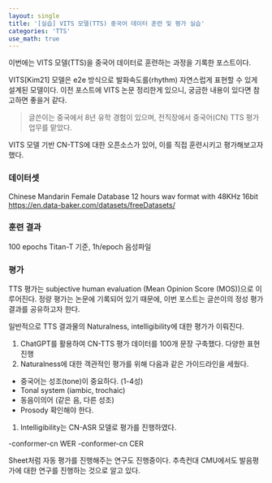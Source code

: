 ```yaml
---
layout: single
title: '[실습] VITS 모델(TTS) 중국어 데이터 훈련 및 평가 실습'
categories: 'TTS'
use_math: true
---
```


이번에는 VITS 모델(TTS)을 중국어 데이터로 훈련하는 과정을 기록한 포스트이다.

VITS[Kim21] 모델은 e2e 방식으로 발화속도를(rhythm) 자연스럽게 표현할 수 있게 설계된 모델이다.
이전 포스트에 VITS 논문 정리한게 있으니, 궁금한 내용이 있다면 참고하면 좋을거 같다.

> 글쓴이는 중국에서 8년 유학 경험이 있으며, 전직장에서 중국어(CN) TTS 평가 업무를 맡았다.

VITS 모델 기반 CN-TTS에 대한 오픈소스가 있어, 이를 직접 훈련시키고 평가해보고자 했다.

### 데이터셋
Chinese Mandarin Female Database
12 hours
wav format with 48KHz 16bit
https://en.data-baker.com/datasets/freeDatasets/

### 훈련 결과
100 epochs
Titan-T 기준, 1h/epoch
음성파일

### 평가
TTS 평가는 subjective human evaluation (Mean Opinion Score (MOS))으로 이루어진다.
정량 평가는 논문에 기록되어 있기 때문에, 이번 포스트는 글쓴이의 정성 평가 결과를 공유하고자 한다.

일반적으로 TTS 결과물의 Naturalness, intelligibility에 대한 평가가 이뤄진다.

1. ChatGPT를 활용하여 CN-TTS 평가 데이터를 100개 문장 구축했다.
다양한 표현 진행
1. Naturalness에 대한 객관적인 평가를 위해 다음과 같은 가이드라인을 세웠다.
- 중국어는 성조(tone)이 중요하다. (1-4성)
- Tonal system (iambic, trochaic)
- 동음이의어 (같은 음, 다른 성조)
- Prosody 확인해야 한다.
1. Intelligibility는 CN-ASR 모델로 평가를 진행하였다.

-conformer-cn WER
-conformer-cn CER

Sheet처럼 자동 평가를 진행해주는 연구도 진행중이다. 추측컨대 CMU에서도 발음평가에 대한 연구를 진행하는 것으로 알고 있다.
